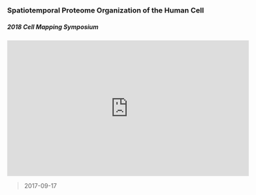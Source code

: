 ### Spatiotemporal Proteome Organization of the Human Cell

##### 2018 Cell Mapping Symposium

<div class="embed-responsive embed-responsive-16by9"><iframe class="embed-responsive embed-responsive-4by3" width="560" height="315" src="https://www.youtube.com/watch?v=O7uUi7mrHH4&feature=youtu.be" frameborder="0" allow="autoplay; encrypted-media" allowfullscreen></iframe></div>
 
> 2017-09-17




